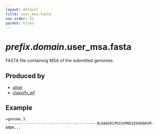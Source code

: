 ```yaml
---
layout: default
title: user_msa.fasta
nav_order: 31
parent: Files
---
```


# *prefix*.*domain*.user_msa.fasta

FASTA file containing MSA of the submitted genomes.

## Produced by
 * [align](../commands/align.html)
 * [classify_wf](../commands/classify_wf.html)
 
 
## Example

```text
>genome_3
------------------------------------------DLDAAIKCPKIGVMQGIEDGKAKVM-ANDK...
```
